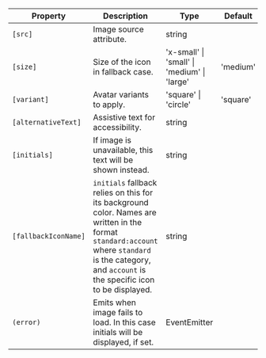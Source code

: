 # <ngl-avatar>

| Property | Description | Type | Default |
| -------- | ----------- | ---- | ------- |
| `[src]` | Image source attribute. | string | |
| `[size]` | Size of the icon in fallback case. | 'x-small' \| 'small' \| 'medium' \| 'large' | 'medium' |
| `[variant]` | Avatar variants to apply. | 'square' \| 'circle' | 'square' |
| `[alternativeText]` | Assistive text for accessibility. | string | |
| `[initials]` | If image is unavailable, this text will be shown instead. | string | |
| `[fallbackIconName]` | `initials` fallback relies on this for its background color. Names are written in the format `standard:account` where `standard` is the category, and `account` is the specific icon to be displayed. | string | |
| `(error)` | Emits when image fails to load. In this case initials will be displayed, if set. | EventEmitter | |
